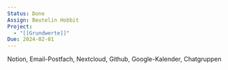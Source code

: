 ```yaml
---
Status: Done
Assign: Beutelin Hobbit
Project:
  - "[[Grundwerte]]"
Due: 2024-02-01
---
```

Notion, Email-Postfach, Nextcloud, Github, Google-Kalender, Chatgruppen